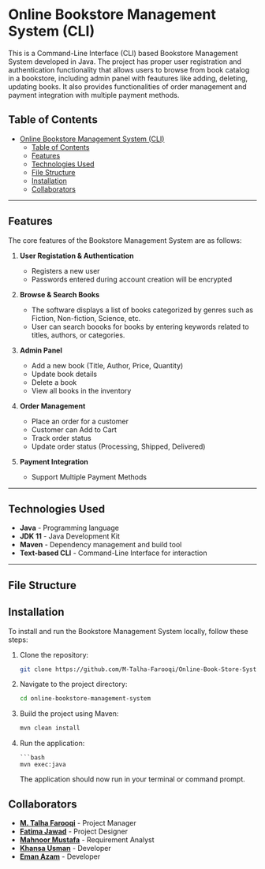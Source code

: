 # Online Bookstore Management System (CLI)

This is a Command-Line Interface (CLI) based Bookstore Management System developed in Java. The project has proper user registration and authentication functionality that allows users to browse from book catalog in a bookstore, including admin panel with feautures like adding, deleting, updating books. It also provides functionalities of order management and payment integration with multiple payment methods.

## Table of Contents

- [Online Bookstore Management System (CLI)](#online-bookstore-management-system-cli)
  - [Table of Contents](#table-of-contents)
  - [Features](#features)
  - [Technologies Used](#technologies-used)
  - [File Structure](#file-structure)
  - [Installation](#installation)
  - [Collaborators](#collaborators)

---

## Features

The core features of the Bookstore Management System are as follows:

1. **User Registation & Authentication**

   - Registers a new user
   - Passwords entered during account creation will be encrypted

2. **Browse & Search Books**
   - The software displays a list of books categorized by genres such as Fiction, Non-fiction, Science, etc.
   - User can search boooks for books by entering keywords related to titles, authors, or categories.
3. **Admin Panel**

   - Add a new book (Title, Author, Price, Quantity)
   - Update book details
   - Delete a book
   - View all books in the inventory

4. **Order Management**

   - Place an order for a customer
   - Customer can Add to Cart
   - Track order status
   - Update order status (Processing, Shipped, Delivered)

5. **Payment Integration**
   - Support Multiple Payment Methods

---

## Technologies Used

- **Java** - Programming language
- **JDK 11** - Java Development Kit
- **Maven** - Dependency management and build tool
- **Text-based CLI** - Command-Line Interface for interaction

---

## File Structure

## Installation

To install and run the Bookstore Management System locally, follow these steps:

1.  Clone the repository:
    ```bash
    git clone https://github.com/M-Talha-Farooqi/Online-Book-Store-System.git
    ```
2.  Navigate to the project directory:

    ```bash
    cd online-bookstore-management-system

    ```

3.  Build the project using Maven:

    ```bash
    mvn clean install

    ```

4.  Run the application:

        ```bash
        mvn exec:java

    The application should now run in your terminal or command prompt.

## Collaborators

- **[M. Talha Farooqi](https://github.com/M-Talha-Farooqi)** - Project Manager
- **[Fatima Jawad](https://github.com/Fatima-jawad-115)** - Project Designer
- **[Mahnoor Mustafa](https://github.com/mahnoor418)** - Requirement Analyst
- **[Khansa Usman]()** - Developer
- **[Eman Azam]()** - Developer
